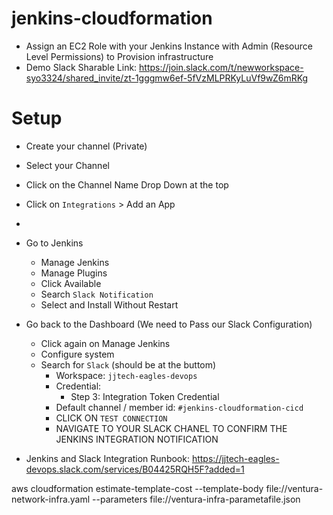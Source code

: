 # jenkins-cloudformation
- Assign an EC2 Role with your Jenkins Instance with Admin (Resource Level Permissions) to Provision infrastructure
- Demo Slack Sharable Link: https://join.slack.com/t/newworkspace-syo3324/shared_invite/zt-1gggmw6ef-5fVzMLPRKyLuVf9wZ6mRKg

# Setup
- Create your channel (Private)
- Select your Channel
- Click on the Channel Name Drop Down at the top 
- Click on `Integrations` > Add an App
- 

- Go to Jenkins
    - Manage Jenkins
    - Manage Plugins
    - Click Available
    - Search `Slack Notification`
    - Select and Install Without Restart

- Go back to the Dashboard (We need to Pass our Slack Configuration)
    - Click again on Manage Jenkins
    - Configure system
    - Search for `Slack` (should be at the buttom)
        - Workspace: `jjtech-eagles-devops`
        - Credential: 
            - Step 3: Integration Token Credential 
        - Default channel / member id: `#jenkins-cloudformation-cicd`
        - CLICK ON `TEST CONNECTION`
        - NAVIGATE TO YOUR SLACK CHANEL TO CONFIRM THE JENKINS INTEGRATION NOTIFICATION




- Jenkins and Slack Integration Runbook: https://jjtech-eagles-devops.slack.com/services/B04425RQH5F?added=1


aws cloudformation estimate-template-cost --template-body file://ventura-network-infra.yaml --parameters file://ventura-infra-parametafile.json